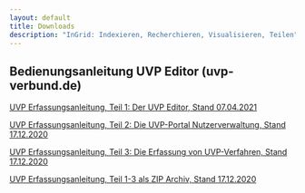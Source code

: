 ```yaml
---
layout: default
title: Downloads
description: "InGrid: Indexieren, Recherchieren, Visualisieren, Teilen"
---
```


## Bedienungsanleitung UVP Editor (uvp-verbund.de)


[UVP Erfassungsanleitung, Teil 1: Der UVP Editor, Stand 07.04.2021](https://github.com/informationgrid/informationgrid.github.io/raw/master/latest/images/Erfassungsanleitung_UVP-Portal_Teil-1_UVP-Editor_Stand-2021-04-07.pdf)


[UVP Erfassungsanleitung, Teil 2: Die UVP-Portal Nutzerverwaltung, Stand 17.12.2020](https://github.com/informationgrid/informationgrid.github.io/raw/master/latest/images/Erfassungsanleitung_UVP-Portal_Teil-2_UVP-Portal-Nutzerverwaltung_Stand-2020-12-17.pdf)


[UVP Erfassungsanleitung, Teil 3: Die Erfassung von UVP-Verfahren, Stand 17.12.2020](https://github.com/informationgrid/informationgrid.github.io/raw/master/latest/images/Erfassungsanleitung_UVP-Portal_Teil-3_UVP-Verfahren-erfassen_Stand-2020-12-17.pdf)


[UVP Erfassungsanleitung, Teil 1-3 als ZIP Archiv, Stand 17.12.2020](https://github.com/informationgrid/informationgrid.github.io/raw/master/latest/images/UVP-Portal-Erfassungsanleitung_v._5.5_2020-12-17.zip)
